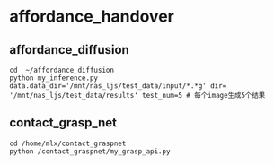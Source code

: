# affordance_handover

## affordance_diffusion

```
cd  ~/affordance_diffusion
python my_inference.py data.data_dir='/mnt/nas_ljs/test_data/input/*.*g' dir= '/mnt/nas_ljs/test_data/results' test_num=5 # 每个image生成5个结果
```

## contact_grasp_net
```
cd /home/mlx/contact_graspnet
python /contact_graspnet/my_grasp_api.py
```

